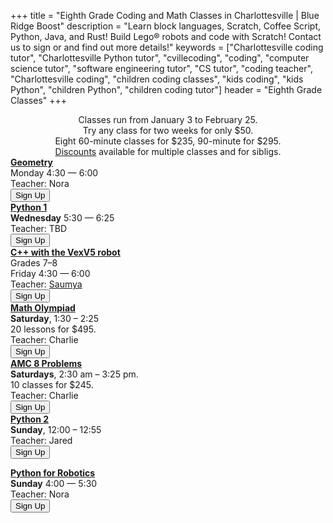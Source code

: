 +++
title = "Eighth Grade Coding and Math Classes in Charlottesville | Blue Ridge Boost"
description = "Learn block languages, Scratch, Coffee Script, Python, Java, and Rust! Build Lego&reg; robots and code with Scratch! Contact us to sign or and find out more details!"
keywords = ["Charlottesville coding tutor", "Charlottesville Python tutor", "cvillecoding", "coding", "computer science tutor", "software engineering tutor", "CS tutor", "coding teacher", "Charlottesville coding", "children coding classes", "kids coding", "kids Python", "children Python", "children coding tutor"]
header = "Eighth Grade Classes"
+++

<div class="container px-2">
    <div class="row  justify-content-center">
        <div class="col-12 p-2 darknote">
            <center>
            Classes run from January 3 to February 25. <span class="below-md"><br></span>
            Try any class for two weeks for only $50. <span class="below-md"><br></span>
            Eight 60-minute classes for $235, 90-minute for $295.<br>
            <a href="/discounts">Discounts</a> available for multiple classes and for sibligs.
            </center>
        </div>
    </div>
    <div class="row">
        <div class="col-12">
            <div class="d-flex flex-wrap justify-content-evenly gap-3">
                <div> 
                    <b><a href="/class/math/geometry/"> Geometry </a> </b></br>
                    Monday</a></b> 4:30 &mdash; 6:00<br>
                    Teacher: Nora<br>
                    <a href="https://winter-24-geometry.cheddarup.com">
                        <button class="button-8s" role="button">Sign Up</button></a>
                </div>
                <div>
                    <a href="/class/coding/python"><b>Python 1</b></a></br>
                    <b>Wednesday</b> 5:30 &mdash; 6:25<br>
                    Teacher: TBD<br>
                    <a href="https://winter-24-advanced-python-part1.cheddarup.com">
                                <button class="button-8s" role="button">Sign Up</button></a>
                </div>
                <div>
                    <a href="/class/coding/c++vexv5"><b>C++ with the VexV5 robot</b></a> <br>
                        Grades 7&ndash;8<br>
                        Friday</a></b> 4:30 &mdash; 6:00<br>
                        Teacher: <a href="/instructor#saumya">Saumya</a><br>
                        <a href="https://winter-24-vexv5.cheddarup.com">
                        <button class="button-8s" role="button">Sign Up</button></a>
                </div>
                <div>
                    <a href="/class/math/math-olympiad/"><b>Math Olympiad</b></a><br>
                    <b>Saturday</b>, 1:30 &ndash; 2:25<br>
                    20 lessons for $495. <br>
                    Teacher: Charlie<br>
                    <a href="https://competition-math-grades-6-to-6.cheddarup.com" class="btn-small">
                        <button class="button-8s" role="button">Sign Up</button></a>
                </div>
                <div>
                    <a href="/class/math/amc-coach/"><b>AMC 8 Problems</b></a><br>
                    <b>Saturdays</b>, 2:30 am &ndash; 3:25 pm.<br>
                    10 classes for $245.<br>
                    Teacher: Charlie<br>
                    <a href="https://competition-math-amc8.cheddarup.com" class="btn-small">
                        <button class="button-8s" role="button">Sign Up</button></a>
                </div>
                <div>
                    <a href="/class/coding/python"><b>Python 2</b></a></br>
                    <b>Sunday</b>, 12:00 &ndash; 12:55<br>
                    Teacher: Jared<br>
                    <a href="https://winter-24-advanced-python-part2.cheddarup.com"> <button class="button-8s" role="button">Sign Up</button></a></p>
                </div>  
                <div>
                    <a href="/class/coding/python-spike/"><b>Python for Robotics</b></a></br>
                    <b>Sunday</b> 4:00 &mdash; 5:30<br>
                    Teacher: Nora<br>
                    <a href="https://winter-24-python-spike.cheddarup.com"><button class="button-8s" role="button">Sign Up</button></a>
                </div>
            </div>
        </div>
    </div>
</div>
